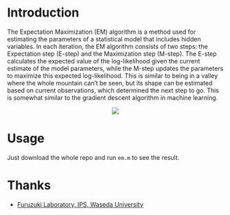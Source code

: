 # Introduction
The Expectation Maximization (EM) algorithm is a method used for estimating the parameters of a statistical model that includes hidden variables. In each iteration, the EM algorithm consists of two steps: the Expectation step (E-step) and the Maximization step (M-step). The E-step calculates the expected value of the log-likelihood given the current estimate of the model parameters, while the M-step updates the parameters to maximize this expected log-likelihood. This is similar to being in a valley where the whole mountain can’t be seen, but its shape can be estimated based on current observations, which determined the next step to go. This is somewhat similar to the gradient descent algorithm in machine learning.

<div align="center">
  <img src="https://github.com/fumiama/protein-motifs-em-algorithm/assets/41315874/5722db47-d364-41da-a5cb-36062e083ed9">
</div>

# Usage
Just download the whole repo and run `em.m` to see the result.

# Thanks
- [Furuzuki Laboratory, IPS, Waseda University](https://nclab.w.waseda.jp/nclab/index.html)
